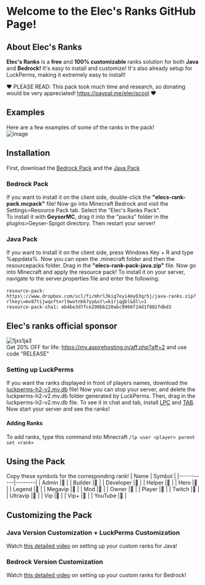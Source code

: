 # Welcome to the **Elec's Ranks GitHub Page!**

## About **Elec's Ranks** 
**Elec's Ranks**  is a **free** and **100% customizable** ranks solution for both **Java** and **Bedrock!** It's easy to install and customize! It's also already setup for LuckPerms, making it extremely easy to install! <br>

❤️ PLEASE READ: This pack took much time and research, so donating would be very appreciated! https://paypal.me/eleciscool ❤️
## Examples
Here are a few examples of some of the ranks in the pack! <br>
![image](https://github.com/ElecYT/elec-custom-ranks/assets/150059318/9fbbd3da-d6d0-4f1c-ab05-587068e29653)

## Installation
First, download the [Bedrock Pack](https://github.com/ElecYT/elec-custom-ranks/tree/main/bedrock-pack) and the [Java Pack](https://github.com/ElecYT/elec-custom-ranks/tree/main/java-pack)

### Bedrock Pack 
If you want to install it on the client side, double-click the **"elecs-rank-pack.mcpack"** file! Now go into Minecraft Bedrock and visit the Settings>Resource Pack tab. Select the "Elec's Ranks Pack". <br>
To install it with **GeyserMC**, drag it into the "packs" folder in the plugins>Geyser-Spigot directory. Then restart your server!

### Java Pack
If you want to install it on the client side, press Windows Key + R and type %appdata%. Now you can open the .minecraft folder and then the resourcepacks folder. Drag in the **"elecs-rank-pack-java.zip"** file. Now go into Minecraft and apply the resource pack! <be>
To install it on your server, navigate to the server.properties file and enter the following: <br>
<br>
``resource-pack: https\://www.dropbox.com/scl/fi/mhrl3kig7eyi4my63qr5j/java-ranks.zip?rlkey\=mv87tijwqxftorl9wutnb67yy&st\=k1rjqgbl&dl\=1`` <br>
``resource-pack-sha1: eb4be3d7fce290bb220abc9966f14d1f882fdbd3`` 
<br>


## Elec's ranks official sponsor
![1jxs1ja3](https://github.com/ElecYT/Elecs-Custom-Ranks/assets/150059318/c3e51ef1-0300-464a-ba3b-2dc393b89ff9)
<br>
Get 20% OFF for life:
https://my.aspirehosting.in/aff.php?aff=2 and use code "RELEASE"
### Setting up LuckPerms
If you want the ranks displayed in front of players names, download the [luckperms-h2-v2.mv.db](https://github.com/ElecYT/elec-custom-ranks/tree/main/LuckPerms) file! Now you can stop your server, and delete the luckperms-h2-v2.mv.db folder generated by LuckPerms. Then, drag in the luckperms-h2-v2.mv.db file. To see it in chat and tab, install [LPC](https://www.spigotmc.org/resources/lpc-chat-formatter-1-7-10-1-20.68965/) and [TAB](https://www.spigotmc.org/resources/tab-1-5-1-20-6.57806/). Now start your server and see the ranks! 
#### Adding Ranks
To add ranks, type this command into Minecraft ``/lp user <player> parent set <rank>``
## Using the Pack
Copy these symbols for the corresponding rank!
| Name      | Symbol |
|-----------|--------|
| Admin     |       |
| Builder   |       |
| Developer |       |
| Helper    |       |
| Hero      |       |
| Legend    |       |
| Megavip   |       |
| Mod       |       |
| Owner     |       |
| Player    |       |
| Twitch    |       |
| Ultravip  |       |
| Vip       |       |
| Vip+      |       |
| YouTube   |       |
## Customizing the Pack
### Java Version Customization + LuckPerms Customization
Watch [this detailed video](https://youtu.be/U12ve5kCDfQ?si=Vl3MFGdH3c5RcS87) on setting up your custom ranks for Java!
### Bedrock Version Customization
Watch [this detailed video](https://youtu.be/OYYaqRaGw-w?si=KCa66kML7FK4HbNu) on setting up your custom ranks for Bedrock!
